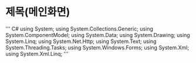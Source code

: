 # 제목(메인화면)


''' C#
using System;
using System.Collections.Generic;
using System.ComponentModel;
using System.Data;
using System.Drawing;
using System.Linq;
using System.Net.Http;
using System.Text;
using System.Threading.Tasks;
using System.Windows.Forms;
using System.Xml;
using System.Xml.Linq;
'''
